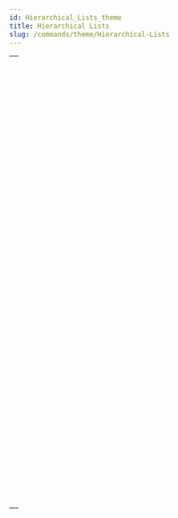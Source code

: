 ```yaml
---
id: Hierarchical_Lists_theme
title: Hierarchical Lists
slug: /commands/theme/Hierarchical-Lists
---
```


|                                                                                                                                   |
| --------------------------------------------------------------------------------------------------------------------------------- |
| [<!-- INCLUDE #_command_.APPEND TO LIST.Syntax -->](../../commands-legacy/append-to-list.md)<br/>                                 |
| [<!-- INCLUDE #_command_.CLEAR LIST.Syntax -->](../../commands-legacy/clear-list.md)<br/>                                         |
| [<!-- INCLUDE #_command_.Copy list.Syntax -->](../../commands-legacy/copy-list.md)<br/>                                           |
| [<!-- INCLUDE #_command_.Count list items.Syntax -->](../../commands-legacy/count-list-items.md)<br/>                             |
| [<!-- INCLUDE #_command_.DELETE FROM LIST.Syntax -->](../../commands-legacy/delete-from-list.md)<br/>                             |
| [<!-- INCLUDE #_command_.Find in list.Syntax -->](../../commands-legacy/find-in-list.md)<br/>                                     |
| [<!-- INCLUDE #_command_.GET LIST ITEM.Syntax -->](../../commands-legacy/get-list-item.md)<br/>                                   |
| [<!-- INCLUDE #_command_.Get list item font.Syntax -->](../../commands-legacy/get-list-item-font.md)<br/>                         |
| [<!-- INCLUDE #_command_.GET LIST ITEM ICON.Syntax -->](../../commands-legacy/get-list-item-icon.md)<br/>                         |
| [<!-- INCLUDE #_command_.GET LIST ITEM PARAMETER.Syntax -->](../../commands-legacy/get-list-item-parameter.md)<br/>               |
| [<!-- INCLUDE #_command_.GET LIST ITEM PARAMETER ARRAYS.Syntax -->](../../commands-legacy/get-list-item-parameter-arrays.md)<br/> |
| [<!-- INCLUDE #_command_.GET LIST ITEM PROPERTIES.Syntax -->](../../commands-legacy/get-list-item-properties.md)<br/>             |
| [<!-- INCLUDE #_command_.GET LIST PROPERTIES.Syntax -->](../../commands-legacy/get-list-properties.md)<br/>                       |
| [<!-- INCLUDE #_command_.INSERT IN LIST.Syntax -->](../../commands-legacy/insert-in-list.md)<br/>                                 |
| [<!-- INCLUDE #_command_.Is a list.Syntax -->](../../commands-legacy/is-a-list.md)<br/>                                           |
| [<!-- INCLUDE #_command_.List item parent.Syntax -->](../../commands-legacy/list-item-parent.md)<br/>                             |
| [<!-- INCLUDE #_command_.List item position.Syntax -->](../../commands-legacy/list-item-position.md)<br/>                         |
| [<!-- INCLUDE #_command_.LIST OF CHOICE LISTS.Syntax -->](../../commands-legacy/list-of-choice-lists.md)<br/>                     |
| [<!-- INCLUDE #_command_.Load list.Syntax -->](../../commands-legacy/load-list.md)<br/>                                           |
| [<!-- INCLUDE #_command_.New list.Syntax -->](../../commands-legacy/new-list.md)<br/>                                             |
| [<!-- INCLUDE #_command_.SAVE LIST.Syntax -->](../../commands-legacy/save-list.md)<br/>                                           |
| [<!-- INCLUDE #_command_.SELECT LIST ITEMS BY POSITION.Syntax -->](../../commands-legacy/select-list-items-by-position.md)<br/>   |
| [<!-- INCLUDE #_command_.SELECT LIST ITEMS BY REFERENCE.Syntax -->](../../commands-legacy/select-list-items-by-reference.md)<br/> |
| [<!-- INCLUDE #_command_.Selected list items.Syntax -->](../../commands-legacy/selected-list-items.md)<br/>                       |
| [<!-- INCLUDE #_command_.SET LIST ITEM.Syntax -->](../../commands-legacy/set-list-item.md)<br/>                                   |
| [<!-- INCLUDE #_command_.SET LIST ITEM FONT.Syntax -->](../../commands-legacy/set-list-item-font.md)<br/>                         |
| [<!-- INCLUDE #_command_.SET LIST ITEM ICON.Syntax -->](../../commands-legacy/set-list-item-icon.md)<br/>                         |
| [<!-- INCLUDE #_command_.SET LIST ITEM PARAMETER.Syntax -->](../../commands-legacy/set-list-item-parameter.md)<br/>               |
| [<!-- INCLUDE #_command_.SET LIST ITEM PROPERTIES.Syntax -->](../../commands-legacy/set-list-item-properties.md)<br/>             |
| [<!-- INCLUDE #_command_.SET LIST PROPERTIES.Syntax -->](../../commands-legacy/set-list-properties.md)<br/>                       |
| [<!-- INCLUDE #_command_.SORT LIST.Syntax -->](../../commands-legacy/sort-list.md)<br/>                                           |
